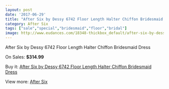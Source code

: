 ```yaml
---
layout: post
date: '2017-06-29'
title: "After Six by Dessy 6742 Floor Length Halter Chiffon Bridesmaid Dress"
category: After Six
tags: ["sale","special","bridesmaid","floor","bridal"]
image: http://www.eudances.com/18348-thickbox_default/after-six-by-dessy-6742-floor-length-halter-chiffon-bridesmaid-dress.jpg
---
```

After Six by Dessy 6742 Floor Length Halter Chiffon Bridesmaid Dress

On Sales: **$314.99**
<a href="https://www.eudances.com/en/after-six/5394-after-six-by-dessy-6742-floor-length-halter-chiffon-bridesmaid-dress.html"><amp-img layout="responsive" width="600" height="600" src="//www.eudances.com/18348-thickbox_default/after-six-by-dessy-6742-floor-length-halter-chiffon-bridesmaid-dress.jpg" alt="After Six by Dessy 6742 Floor Length Halter Chiffon Bridesmaid Dress 0" /></a>

Buy it: [After Six by Dessy 6742 Floor Length Halter Chiffon Bridesmaid Dress](https://www.eudances.com/en/after-six/5394-after-six-by-dessy-6742-floor-length-halter-chiffon-bridesmaid-dress.html "After Six by Dessy 6742 Floor Length Halter Chiffon Bridesmaid Dress")

View more: [After Six](https://www.eudances.com/en/50-after-six "After Six")